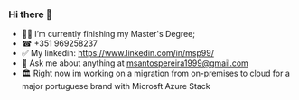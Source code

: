 ### Hi there 👋
- 👨‍🎓 I’m currently finishing my Master's Degree;
- ☎ +351 969258237
- ✅ My linkedin: https://www.linkedin.com/in/msp99/
- 💬 Ask me about anything at msantospereira1999@gmail.com
- 🏛 Right now im working on a migration from on-premises to cloud for a major portuguese brand with Microsft Azure Stack

